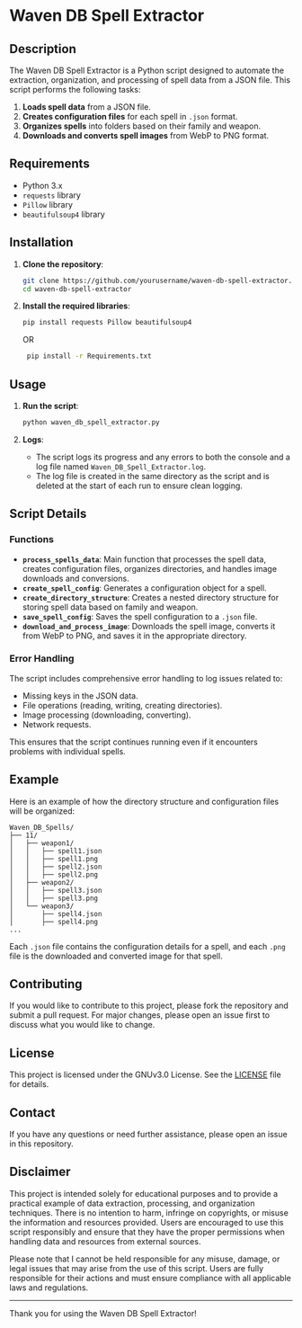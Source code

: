 # Waven DB Spell Extractor

## Description

The Waven DB Spell Extractor is a Python script designed to automate the extraction, organization, and processing of spell data from a JSON file. This script performs the following tasks:

1. **Loads spell data** from a JSON file.
2. **Creates configuration files** for each spell in `.json` format.
3. **Organizes spells** into folders based on their family and weapon.
4. **Downloads and converts spell images** from WebP to PNG format.

## Requirements

- Python 3.x
- `requests` library
- `Pillow` library
- `beautifulsoup4` library

## Installation

1. **Clone the repository**:
    ```sh
    git clone https://github.com/yourusername/waven-db-spell-extractor.git
    cd waven-db-spell-extractor
    ```

2. **Install the required libraries**:
    ```sh
    pip install requests Pillow beautifulsoup4
    ```
    OR
   ```sh
    pip install -r Requirements.txt
    ```

## Usage
1. **Run the script**:
    ```sh
    python waven_db_spell_extractor.py
    ```

2. **Logs**:
    - The script logs its progress and any errors to both the console and a log file named `Waven_DB_Spell_Extractor.log`.
    - The log file is created in the same directory as the script and is deleted at the start of each run to ensure clean logging.

## Script Details

### Functions

- **`process_spells_data`**: Main function that processes the spell data, creates configuration files, organizes directories, and handles image downloads and conversions.
- **`create_spell_config`**: Generates a configuration object for a spell.
- **`create_directory_structure`**: Creates a nested directory structure for storing spell data based on family and weapon.
- **`save_spell_config`**: Saves the spell configuration to a `.json` file.
- **`download_and_process_image`**: Downloads the spell image, converts it from WebP to PNG, and saves it in the appropriate directory.

### Error Handling

The script includes comprehensive error handling to log issues related to:
- Missing keys in the JSON data.
- File operations (reading, writing, creating directories).
- Image processing (downloading, converting).
- Network requests.

This ensures that the script continues running even if it encounters problems with individual spells.

## Example

Here is an example of how the directory structure and configuration files will be organized:

```
Waven_DB_Spells/
├── 11/
│   ├── weapon1/
│   │   ├── spell1.json
│   │   ├── spell1.png
│   │   ├── spell2.json
│   │   ├── spell2.png
│   ├── weapon2/
│   │   ├── spell3.json
│   │   ├── spell3.png
│   └── weapon3/
│       ├── spell4.json
│       ├── spell4.png
...
```

Each `.json` file contains the configuration details for a spell, and each `.png` file is the downloaded and converted image for that spell.

## Contributing

If you would like to contribute to this project, please fork the repository and submit a pull request. For major changes, please open an issue first to discuss what you would like to change.

## License

This project is licensed under the GNUv3.0 License. See the [LICENSE](LICENSE) file for details.

## Contact

If you have any questions or need further assistance, please open an issue in this repository.

## Disclaimer
This project is intended solely for educational purposes and to provide a practical example of data extraction, processing, and organization techniques. There is no intention to harm, infringe on copyrights, or misuse the information and resources provided. Users are encouraged to use this script responsibly and ensure that they have the proper permissions when handling data and resources from external sources.

Please note that I cannot be held responsible for any misuse, damage, or legal issues that may arise from the use of this script. Users are fully responsible for their actions and must ensure compliance with all applicable laws and regulations.

---

Thank you for using the Waven DB Spell Extractor!
